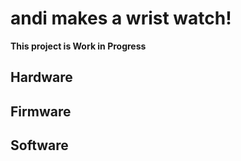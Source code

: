 # andi makes a wrist watch!
**This project is Work in Progress**

## Hardware

## Firmware

## Software